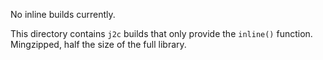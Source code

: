 No inline builds currently.

This directory contains `j2c` builds that only provide the `inline()` function. Mingzipped, half the size of the full library.